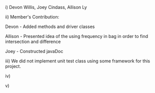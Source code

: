 i) Devon Willis, Joey Cindass, Allison Ly

ii) Member's Contribution:

Devon - Added methods and driver classes

Allison - Presented idea of the using frequency in bag in order to find intersection and difference

Joey - Constructed javaDoc

iii) We did not implement unit test class using some framework for this project.

iv)

v)
